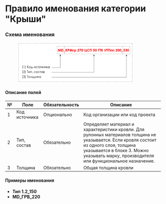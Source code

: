 # Правило именования категории "Крыши"

### Схема именования

<div align="left"><figure><img src="../../.gitbook/assets/image (11).png" alt="" width="375"><figcaption></figcaption></figure></div>

#### Описание полей

| № | Поле          | Обязательность | Описание                                                                                                                                                                                                                            |
| - | ------------- | -------------- | ----------------------------------------------------------------------------------------------------------------------------------------------------------------------------------------------------------------------------------- |
| 1 | Код источника | Опционально    | Код организации или код проекта                                                                                                                                                                                                     |
| 2 | Тип, состав   | Обязательно    | Определяет материал и характеристики кровли. Для рулонных материалов толщина не указывается. Если кровля состоит из одного слоя, толщина указывается в блоке 3. Можно указывать марку, производителя или функциональное назначение. |
| 3 | Толщина       | Обязательно    | Общая толщина кровли                                                                                                                                                                                                                |

#### Примеры именования

* **Тип 1.2\_150**
* **MD\_ГРВ\_220**
